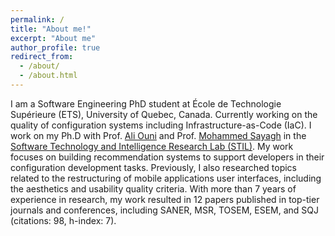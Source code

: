 ```yaml
---
permalink: /
title: "About me!"
excerpt: "About me"
author_profile: true
redirect_from: 
  - /about/
  - /about.html
---
```


I am a Software Engineering PhD student at École de Technologie Supérieure (ETS), University of Quebec, Canada. Currently working on the quality of configuration systems including Infrastructure-as-Code (IaC). I work on my Ph.D with Prof. [Ali Ouni](https://www.etsmtl.ca/en/research/professors/aouni/) and Prof. [Mohammed Sayagh](https://www.etsmtl.ca/en/research/professors/msayagh/) in the [Software Technology and Intelligence Research Lab (STIL)](https://stilab-ets.github.io). My work focuses on building recommendation systems to support developers in their configuration development tasks. Previously, I also researched topics related to the restructuring of mobile applications user interfaces, including the aesthetics and usability quality criteria. With more than 7 years of experience in research, my work resulted in 12 papers published in top-tier journals and conferences, including SANER, MSR, TOSEM, ESEM, and SQJ (citations: 98, h-index: 7). 
